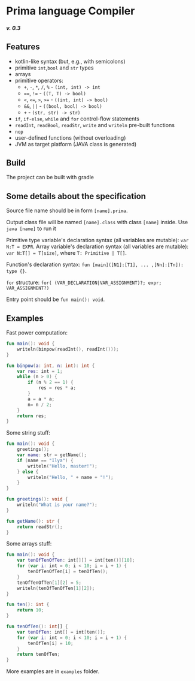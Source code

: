 # Prima language Compiler
##### v. 0.3

## Features

- kotlin-like syntax (but, e.g., with semicolons)
- primitive `int`,`bool` and `str` types
- arrays
- primitive operators: 
    - `+`, `-`, `*`, `/`, `%` - `(int, int) -> int`
    - `==`, `!=` - `((T, T) -> bool)`
    - `<`, `<=`, `>`, `>=` - `((int, int) -> bool)` 
    - `&&`, `||` - `((bool, bool) -> bool)`
    - `+` - `(str, str) -> str)`
- `if`, `if-else`, `while` and `for` control-flow statements 
- `readInt`, `readBool`, `readStr`, `write` and `writeln` pre-built functions
- `nop` 
- user-defined functions (without overloading)
- JVM as target platform (JAVA class is generated)

## Build
The project can be built with gradle

## Some details about the specification
Source file name should be in form `[name].prima`.
 
Output class file will be named `[name].class` with class `[name]` inside.
Use `java [name]` to run it

Primitive type variable's declaration syntax (all variables are mutable): `var N:T = EXPR`.
Array variable's declaration syntax (all variables are mutable): `var N:T[] = T[size]`, where `T: Primitive | T[]`.

Function's declaration syntax: `fun [main]([N1]:[T1], ... ,[Nn]:[Tn]): type {}`.

`for` structure: `for( (VAR_DECLARATION|VAR_ASSIGNMENT)?; expr; VAR_ASSIGNMENT?)`

Entry point should be `fun main(): void`.

## Examples
Fast power computation:
```kotlin
fun main(): void {
    writeln(binpow(readInt(), readInt()));
}

fun binpow(a: int, n: int): int {
    var res: int = 1;
    while (n > 0) {
        if (n % 2 == 1) {
            res = res * a;
        }
        a = a * a;
        n= n / 2;
    }
    return res;
}
```

Some string stuff:
```kotlin
fun main(): void {
    greetings();
    var name: str = getName();
    if (name == "Ilya") {
        writeln("Hello, master!");
    } else {
        writeln("Hello, " + name + "!");
    }
}

fun greetings(): void {
    writeln("What is your name?");
}

fun getName(): str {
    return readStr();
}
```

Some arrays stuff:
```kotlin
fun main(): void {
	var tenOfTenOfTen: int[][] = int[ten()][10];
	for (var i: int = 0; i < 10; i = i + 1) {
        tenOfTenOfTen[i] = tenOfTen();
    }
    tenOfTenOfTen[1][2] = 5;
    writeln(tenOfTenOfTen[1][2]);
}

fun ten(): int {
	return 10;
}

fun tenOfTen(): int[] {
	var tenOfTen: int[] = int[ten()];
    for (var i: int = 0; i < 10; i = i + 1) {
        tenOfTen[i] = 10;
    }
	return tenOfTen;
}
```

More examples are in `examples` folder.